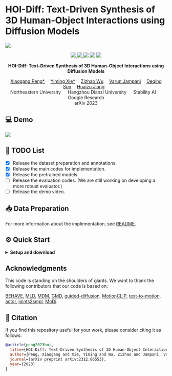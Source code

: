 
# HOI-Diff: Text-Driven Synthesis of 3D Human-Object Interactions using Diffusion Models



![](./assets/teaser.png)

<p align="center">
  <a href='https://arxiv.org/abs/2312.06553'>
    <img src='https://img.shields.io/badge/Arxiv-2312.06553-A42C25?style=flat&logo=arXiv&logoColor=A42C25'>
  </a>
  <a href='https://arxiv.org/pdf/2312.06553.pdf'>
    <img src='https://img.shields.io/badge/Paper-PDF-yellow?style=flat&logo=arXiv&logoColor=yellow'>
  </a>
  <a href='https://neu-vi.github.io/HOI-Diff/'>
  <img src='https://img.shields.io/badge/Project-Page-orange?style=flat&logo=Google%20chrome&logoColor=orange'></a>
  <!-- <a href='https://youtu.be/0a0ZYJgzdWE'>
  <img src='https://img.shields.io/badge/YouTube-Video-EA3323?style=flat&logo=youtube&logoColor=EA3323'></a> -->
  <a href='https://github.com/neu-vi/HOI-Diff'>
    <img src='https://img.shields.io/badge/GitHub-Code-black?style=flat&logo=github&logoColor=white'></a>
  <a href="" target='_blank'>
    <img src="https://visitor-badge.laobi.icu/badge?page_id=neu-vi.HOI-Diff&left_color=gray&right_color=blue">
  </a>
</p>


<p align="center">
<!-- <h1 align="center">InterDiff: Generating 3D Human-Object Interactions with Physics-Informed Diffusion</h1> -->
<strong>HOI-Diff: Text-Driven Synthesis of 3D Human-Object Interactions using Diffusion Models</strong></h1>
   <p align="center">
    <a href='https://xiaogangpeng.github.io' target='_blank'>Xiaogang Peng*</a>&emsp;
    <a href='https://ymingxie.github.io' target='_blank'>Yiming Xie*</a>&emsp;
    <a href='http://zizhao.me/' target='_blank'>Zizhao Wu</a>&emsp;
    <a href='https://varunjampani.github.io/' target='_blank'>Varun Jampani</a>&emsp;
    <a href='https://deqings.github.io/' target='_blank'>Deqing Sun</a>&emsp;
    <a href='https://jianghz.me/' target='_blank'>Huaizu Jiang</a>&emsp;
    <br>
    Northeastern University &emsp; Hangzhou Dianzi University &emsp;
    Stability AI &emsp; Google Research
    <br>
    arXiv 2023
  </p>
</p>

## 💻 Demo
![](./assets/demo.gif)


## 📜 TODO List
- [x] Release the dataset preparation and annotations.
- [x] Release the main codes for implementation.
- [x] Release the pretrained models.
- [ ] Release the evaluation codes. (We are still working on developing a more robust evaluator.)
- [ ] Release the demo video.

## 📥 Data Preparation

For more information about the implementation, see [README](utils/README.md).

## ⚙️ Quick Start
<details>
  <summary><b>Setup and download</b></summary>



### 1. Setup environment
Install ffmpeg (if not already installed):

```
sudo apt update
sudo apt install ffmpeg
```

Update installed ffmpeg path in ./data_loaders/behave/utils/plot_script.py:
```
# Line 5
plt.rcParams['animation.ffmpeg_path'] = 'your_ffmpeg_path/bin/ffmpeg'
```

Setup conda env:
```
conda env create -f environment.yml
conda activate t2hoi

python -m spacy download en_core_web_sm
pip install git+https://github.com/openai/CLIP.git
```


Download dependencies:
```
bash prepare/download_smpl_files.sh
bash prepare/download_glove.sh
bash prepare/download_t2hoi_evaluators.sh  
```

Pleas follow [this](https://github.com/erikwijmans/Pointnet2_PyTorch) to install PointNet++.

### 2. Download Pre-trained model
`MDM:` Before your training, please download the pre-trained model [here](https://drive.google.com/file/d/1PE0PK8e5a5j-7-Xhs5YET5U5pGh0c821/view?pli=1), then unzip and place them in ./checkpoints/.

`HOI-DM and APDM:` 
HOI-DM's pretrained [checkpoint](https://drive.google.com/drive/folders/1WQaaqQumkzm_c1zJ_UfmfSSOIC_h4w8D?usp=drive_link) and APDM's pretrained [checkpoint](https://drive.google.com/drive/folders/1ynFIvZXiopuHGOxuLkSsyvNMMCs9zHxr?usp=drive_link). Please place them in the “save” folder and update the parser file so it loads them correctly.
### 3. Train your APDM
```
python -m train.train_affordance --save_dir ./save/afford_pred --dataset behave --save_interval 1000 --num_steps 20000 --batch_size 32 --diffusion_steps 500
```

### 4. Train your HOI-DM
```
python -m train.hoi_diff --save_dir ./save/behave_enc_512 --dataset behave --save_interval 1000 --num_steps 20000 --arch trans_enc --batch_size 32
```

### 5. HOIs Synthesis

Generate from test set prompts
```
python -m sample.local_generate_obj --model_path ./save/behave_enc_512/model000020000.pt --num_samples 10 --num_repetitions 1 --motion_length 10 --multi_backbone_split 4 --guidance
```
Generate from your text file
```
python -m sample.local_generate_obj --model_path ./save/behave_enc_512/model000020000.pt --num_samples 10 --num_repetitions 1 --motion_length 10 --multi_backbone_split 4 --guidance --input_text ./assets/your_text.txt
```
```

<!-- ### 6. Evaluate
```
python -m eval.eval_behave --model_path ./save/behave_enc_512/model000020000.pt  --guidance --comment eval_behave
``` -->

</details>

## Visualization
<details>
<summary><b> Render SMPL mesh</b></summary>

To create SMPL mesh per frame run:

```shell
python -m visualize.render_mesh --input_path /path/to/mp4/stick/figure/file
```

**This script outputs: [YOUR_NPY_FOLDER]**
* `sample##_rep##_smpl_params.npy` - SMPL parameters (human_motion, thetas, root translations, human_vertices and human_faces)
* `sample##_rep##_obj_params.npy` - SMPL parameters (object_motion, object_vertices and object_faces)

**Notes:**
* This script is running [SMPLify](https://smplify.is.tue.mpg.de/) and needs GPU as well (can be specified with the `--device` flag).
* **Important** - Do not change the original `.mp4` path before running the script.

### 1. Set up blender - WIP

Refer to [TEMOS-Rendering motions](https://github.com/Mathux/TEMOS) for blender setup, then install the following dependencies.

```
YOUR_BLENDER_PYTHON_PATH/python -m pip install -r prepare/requirements_render.txt
```
### 2. Render SMPL meshes

Run the following command to render SMPL using blender:

```
YOUR_BLENDER_PATH/blender --background --python render.py -- --cfg=./configs/render.yaml --dir=YOUR_NPY_FOLDER --mode=video --joint_type=HumanML3D
```

optional parameters:

- `--mode=video`: render mp4 video
- `--mode=sequence`: render the whole motion in a png image.
</details>


## Acknowledgments
This code is standing on the shoulders of giants. We want to thank the following contributors that our code is based on:

[BEHAVE](https://github.com/xiexh20/behave-dataset), [MLD](https://github.com/ChenFengYe/motion-latent-diffusion), [MDM](https://github.com/GuyTevet/motion-diffusion-model), [GMD](https://github.com/korrawe/guided-motion-diffusion), [guided-diffusion](https://github.com/openai/guided-diffusion), [MotionCLIP](https://github.com/GuyTevet/MotionCLIP), [text-to-motion](https://github.com/EricGuo5513/text-to-motion), [actor](https://github.com/Mathux/ACTOR), [joints2smpl](https://github.com/wangsen1312/joints2smpl), [MoDi](https://github.com/sigal-raab/MoDi).

## 🤝 Citation
If you find this repository useful for your work, please consider citing it as follows:
```bibtex
@article{peng2023hoi,
  title={HOI-Diff: Text-Driven Synthesis of 3D Human-Object Interactions using Diffusion Models},
  author={Peng, Xiaogang and Xie, Yiming and Wu, Zizhao and Jampani, Varun and Sun, Deqing and Jiang, Huaizu},
  journal={arXiv preprint arXiv:2312.06553},
  year={2023}
}
```
